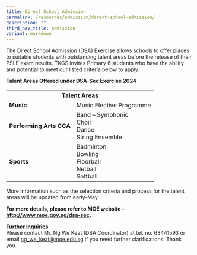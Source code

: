 ```yaml
---
title: Direct School Admission
permalink: /resources/admission/direct-school-admission/
description: ""
third_nav_title: Admission
variant: markdown
---
```

The Direct School Admission (DSA) Exercise allows schools to offer places to suitable students with outstanding talent areas before the release of their PSLE exam results. TKGS invites Primary 6 students who have the ability and potential to meet our listed criteria below to apply.

<b>Talent Areas Offered under DSA-Sec Exercise 2024</b>
<table>
	<tbody>
		<tr>
			<th style="text-align: center" colspan="2">Talent Areas</th>
		</tr>
		<tr>
			<td style="vertical-align: middle;"><b>Music</b> </td>
			<td style="vertical-align: middle;">Music Elective Programme</td>						
		</tr>
		<tr>
			<td style="vertical-align: middle;"><b>Performing Arts CCA </b> </td>
			<td style="vertical-align: middle;">Band – Symphonic<br>Choir<br>Dance<br>String Ensemble</td>
		</tr>
		<tr>
			<td style="vertical-align: middle;"><b>Sports </b> </td>
			<td style="vertical-align: middle;">Badminton<br>Bowling<br>Floorball<br>Netball<br>Softball</td>
		</tr>
		</tbody>
</table>
<p>More information such as the selection criteria and process for the talent areas will be updated from early-May.</p>

<p><b>For more details, please refer to MOE website - <a href="http://www.moe.gov.sg/dsa-sec" target="_blank" rel="noopener">http://www.moe.gov.sg/dsa-sec</a>.</b><br>

</p><p><strong><u>Further inquiries</u></strong> <br>Please contact Mr. Ng We Keat (DSA Coordinator) at tel. no. 63441593 or email <a href="mailto:ng_we_keat@moe.edu.sg">ng_we_keat@moe.edu.sg</a> if you need further clarifications. Thank you.</p>